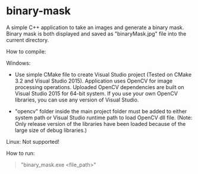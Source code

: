 # binary-mask
A simple C++ application to take an images and generate a binary mask. Binary mask is both displayed and saved as "binaryMask.jpg" file into the current directory. 

How to compile:

Windows: 
- Use simple CMake file to create Visual Studio project (Tested on CMake 3.2 and Visual Studio 2015).
Application uses OpenCV for image processing operations. Uploaded OpenCV dependencies are built on Visual Studio 2015 for 64-bit system. 
If you use your own OpenCV libraries, you can use any version of Visual Studio.

- "opencv" folder inside the main project folder must be added to either system path or Visual Studio runtime path to load OpenCV dll file. 
(Note: Only release version of the libraries have been loaded because of the large size of debug libraries.)

Linux: Not supported!

How to run:
> "binary_mask.exe <file_path>"